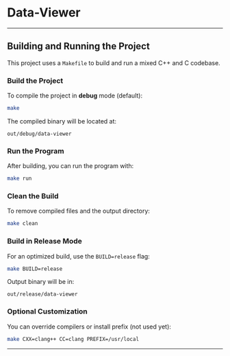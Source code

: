 # Data-Viewer

---

## Building and Running the Project

This project uses a `Makefile` to build and run a mixed C++ and C codebase.

### Build the Project

To compile the project in **debug** mode (default):

```bash
make
```

The compiled binary will be located at:

```
out/debug/data-viewer
```

### Run the Program

After building, you can run the program with:

```bash
make run
```

### Clean the Build

To remove compiled files and the output directory:

```bash
make clean
```

### Build in Release Mode

For an optimized build, use the `BUILD=release` flag:

```bash
make BUILD=release
```

Output binary will be in:

```
out/release/data-viewer
```

### Optional Customization

You can override compilers or install prefix (not used yet):

```bash
make CXX=clang++ CC=clang PREFIX=/usr/local
```

---